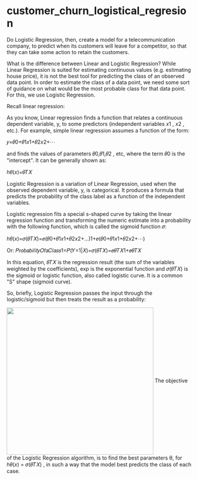 # customer_churn_logistical_regresion
Do Logistic Regression, then, create a model for a telecommunication company, to predict when its customers will leave for a competitor, so that they can take some action to retain the customers.


What is the difference between Linear and Logistic Regression?
While Linear Regression is suited for estimating continuous values (e.g. estimating house price), it is not the best tool for predicting the class of an observed data point. In order to estimate the class of a data point, we need some sort of guidance on what would be the most probable class for that data point. For this, we use Logistic Regression.

Recall linear regression:

As you know, Linear regression finds a function that relates a continuous dependent variable, y, to some predictors (independent variables  𝑥1
 ,  𝑥2
 , etc.). For example, simple linear regression assumes a function of the form:

𝑦=𝜃0+𝜃1𝑥1+𝜃2𝑥2+⋯
 

and finds the values of parameters  𝜃0,𝜃1,𝜃2
 , etc, where the term  𝜃0
  is the "intercept". It can be generally shown as:

ℎ𝜃(𝑥)=𝜃𝑇𝑋
 
Logistic Regression is a variation of Linear Regression, used when the observed dependent variable, y, is categorical. It produces a formula that predicts the probability of the class label as a function of the independent variables.

Logistic regression fits a special s-shaped curve by taking the linear regression function and transforming the numeric estimate into a probability with the following function, which is called the sigmoid function 𝜎:

ℎ𝜃(𝑥)=𝜎(𝜃𝑇𝑋)=𝑒(𝜃0+𝜃1𝑥1+𝜃2𝑥2+...)1+𝑒(𝜃0+𝜃1𝑥1+𝜃2𝑥2+⋯)
 
Or:
𝑃𝑟𝑜𝑏𝑎𝑏𝑖𝑙𝑖𝑡𝑦𝑂𝑓𝑎𝐶𝑙𝑎𝑠𝑠1=𝑃(𝑌=1|𝑋)=𝜎(𝜃𝑇𝑋)=𝑒𝜃𝑇𝑋1+𝑒𝜃𝑇𝑋
 
In this equation,  𝜃𝑇𝑋
  is the regression result (the sum of the variables weighted by the coefficients), exp is the exponential function and  𝜎(𝜃𝑇𝑋)
  is the sigmoid or logistic function, also called logistic curve. It is a common "S" shape (sigmoid curve).

So, briefly, Logistic Regression passes the input through the logistic/sigmoid but then treats the result as a probability:

<img src="https://cf-courses-data.s3.us.cloud-object-storage.appdomain.cloud/IBMDeveloperSkillsNetwork-ML0101EN-SkillsNetwork/labs/Module%203/images/mod_ID_24_final.png" width="400" align="center">
The objective of the Logistic Regression algorithm, is to find the best parameters θ, for  ℎ𝜃(𝑥)
  =  𝜎(𝜃𝑇𝑋)
 , in such a way that the model best predicts the class of each case.
